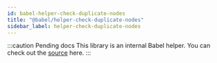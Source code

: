 ```yaml
---
id: babel-helper-check-duplicate-nodes
title: "@babel/helper-check-duplicate-nodes"
sidebar_label: helper-check-duplicate-nodes
---
```


:::caution Pending docs
This library is an internal Babel helper. You can check out the [source](https://github.com/babel/babel/tree/main/packages/babel-helper-check-duplicate-nodes) here.
:::
